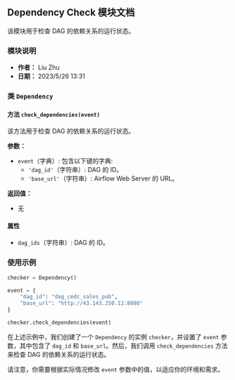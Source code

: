 ## Dependency Check 模块文档

该模块用于检查 DAG 的依赖关系的运行状态。

### 模块说明

- **作者：** Liu Zhu
- **日期：** 2023/5/26 13:31

### 类 `Dependency`

#### 方法 `check_dependencies(event)`

该方法用于检查 DAG 的依赖关系的运行状态。

**参数：**

- `event`（字典）: 包含以下键的字典:
  - `'dag_id'`（字符串）: DAG 的 ID。
  - `'base_url'`（字符串）: Airflow Web Server 的 URL。

**返回值：**

- 无

#### 属性

- `dag_ids`（字符串）: DAG 的 ID。

### 使用示例

```python
checker = Dependency()

event = {
    "dag_id": "dag_cedc_sales_pub",
    "base_url": "http://43.143.250.12:8080"
}

checker.check_dependencies(event)
```

在上述示例中，我们创建了一个 `Dependency` 的实例 `checker`，并设置了 `event` 参数，其中包含了 `dag_id` 和 `base_url`。然后，我们调用 `check_dependencies` 方法来检查 DAG 的依赖关系的运行状态。

请注意，你需要根据实际情况修改 `event` 参数中的值，以适应你的环境和需求。
